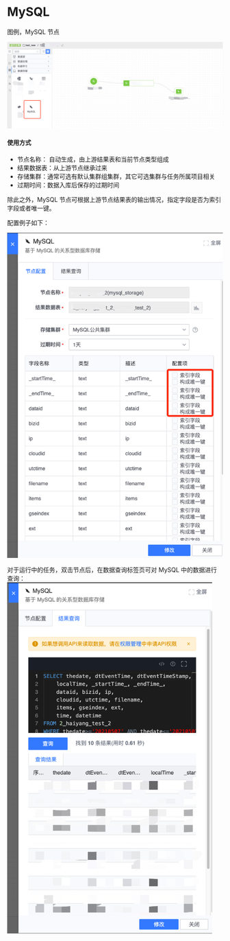 # MySQL
图例，MySQL 节点

![MySQL节点实例](../../../../assets/dataflow/components/storage/dataflow-mysql.png)

#### 使用方式
- 节点名称： 自动生成，由上游结果表和当前节点类型组成
- 结果数据表：从上游节点继承过来
- 存储集群：通常可选有默认集群组集群，其它可选集群与任务所属项目相关
- 过期时间：数据入库后保存的过期时间

除此之外，MySQL 节点可根据上游节点结果表的输出情况，指定字段是否为索引字段或者唯一键。

配置例子如下：

<img src="../../../../assets/dataflow/components/storage/dataflow-mysql-example.png" style="zoom:80%;" />

对于运行中的任务，双击节点后，在数据查询标签页可对 MySQL 中的数据进行查询：
<img src="../../../../assets/dataflow/components/storage/dataflow-mysql-query.png" style="zoom:80%;" />

